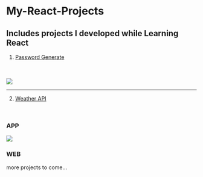 # My-React-Projects

## Includes projects I developed while Learning React

1. [Password Generate ](https://github.com/sinemagar/My-React-Projects/tree/master/passwordGenerator)  
<br/>
<br/>
<img src = "https://i.hizliresim.com/59t5if2.png"/>

<hr/>

2. [Weather API ](https://github.com/sinemagar/My-React-Projects/tree/master/weatherApi)  
<br/>

### APP
<img src = "https://i.hizliresim.com/f48p148.gif"/>

### WEB

more projects to come...
